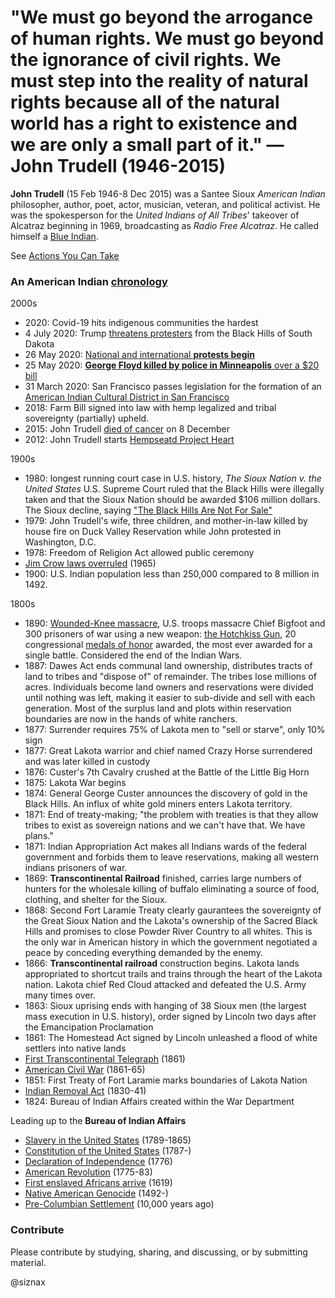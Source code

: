# "We must go beyond the arrogance of human rights. We must go beyond the ignorance of civil rights. We must step into the reality of natural rights because all of the natural world has a right to existence and we are only a small part of it." —John Trudell (1946-2015)

**John Trudell** (15 Feb 1946-8 Dec 2015) was a Santee Sioux _American
Indian_ philosopher, author, poet, actor, musician, veteran, and
political activist. He was the spokesperson for the _United Indians of
All Tribes_' takeover of Alcatraz beginning in 1969, broadcasting as
_Radio Free Alcatraz_. He called himself a [Blue
Indian](https://youtu.be/foQKPMGA1Ws).

See [Actions You Can Take](action.md)


### An American Indian [chronology](lakota-timeline.md)

2000s

* 2020: Covid-19 hits indigenous communities the hardest
* 4 July 2020: Trump [threatens
  protesters](stacks/2020-trump-fourth.md) from the Black Hills of
  South Dakota
* 26 May 2020: [National and international **protests
  begin**](https://en.wikipedia.org/wiki/Reactions_to_the_George_Floyd_protests)
* 25 May 2020: [**George Floyd killed by police in Minneapolis** over
  a $20 bill](https://en.wikipedia.org/wiki/Killing_of_George_Floyd)
* 31 March 2020: San Francisco passes legislation for the formation of
  an [American Indian Cultural District in San
  Francisco](https://www.aiccsf.org/)
* 2018: Farm Bill signed into law with hemp legalized and tribal
  sovereignty (partially) upheld.
* 2015: John Trudell [died of cancer](trudell-2015-death.md) on 8
  December
* 2012: John Trudell starts [Hempseatd Project
  Heart](https://www.hempsteadprojectheart.org/)

1900s

* 1980: longest running court case in U.S. history, _The Sioux Nation
  v. the United States_ U.S. Supreme Court ruled that the Black Hills
  were illegally taken and that the Sioux Nation should be awarded
  $106 million dollars. The Sioux decline, saying ["The Black Hills Are
  Not For Sale"](https://en.wikipedia.org/wiki/Black_Hills_land_claim)
* 1979: John Trudell's wife, three children, and mother-in-law killed
  by house fire on Duck Valley Reservation while John protested in
  Washington, D.C.
* 1978: Freedom of Religion Act allowed public ceremony
* [Jim Crow laws overruled](https://en.wikipedia.org/wiki/Jim_Crow_laws) (1965)
* 1900: U.S. Indian population less than 250,000 compared to 8 million
  in 1492.

1800s

* 1890: [Wounded-Knee
  massacre](https://en.wikipedia.org/wiki/Wounded_Knee_Massacre),
  U.S. troops massacre Chief Bigfoot and 300 prisoners of war using a
  new weapon: [the Hotchkiss Gun](), 20 congressional [medals of honor]()
  awarded, the most ever awarded for a single battle. Considered the
  end of the Indian Wars.
* 1887: Dawes Act ends communal land ownership, distributes tracts of
  land to tribes and "dispose of" of remainder. The tribes lose
  millions of acres. Individuals become land owners and reservations
  were divided until nothing was left, making it easier to sub-divide
  and sell with each generation. Most of the surplus land and plots
  within reservation boundaries are now in the hands of white
  ranchers.
* 1877: Surrender requires 75% of Lakota men to "sell or starve", only
  10% sign
* 1877: Great Lakota warrior and chief named Crazy Horse surrendered
  and was later killed in custody
* 1876: Custer's 7th Cavalry crushed at the Battle of the Little Big
  Horn 
* 1875: Lakota War begins
* 1874: General George Custer announces the discovery of gold in the
  Black Hills. An influx of white gold miners enters Lakota
  territory.
* 1871: End of treaty-making; "the problem with treaties is that they
  allow tribes to exist as sovereign nations and we can't have
  that. We have plans."
* 1871: Indian Appropriation Act makes all Indians wards of the
  federal government and forbids them to leave reservations, making
  all western indians prisoners of war.
* 1869: **Transcontinental Railroad** finished, carries large numbers
  of hunters for the wholesale killing of buffalo eliminating a source
  of food, clothing, and shelter for the Sioux.
* 1868: Second Fort Laramie Treaty clearly gaurantees the sovereignty
  of the Great Sioux Nation and the Lakota's ownership of the Sacred
  Black Hills and promises to close Powder River Country to all
  whites. This is the only war in American history in which the
  government negotiated a peace by conceding everything demanded by
  the enemy.
* 1866: **Transcontinental railroad** construction begins. Lakota
  lands appropriated to shortcut trails and trains through the heart
  of the Lakota nation. Lakota chief Red Cloud attacked and defeated
  the U.S. Army many times over.
* 1863: Sioux uprising ends with hanging of 38 Sioux men (the largest
  mass execution in U.S. history), order signed by Lincoln two days
  after the Emancipation Proclamation
* 1861: The Homestead Act signed by Lincoln unleashed a flood of white
  settlers into native lands
* [First Transcontinental Telegraph](https://en.wikipedia.org/wiki/First_transcontinental_telegraph) (1861)
* [American Civil War](https://en.wikipedia.org/wiki/American_Civil_War) (1861-65)
* 1851: First Treaty of Fort Laramie marks boundaries of Lakota Nation
* [Indian Removal Act](https://en.wikipedia.org/wiki/Indian_Removal_Act) (1830-41)
* 1824: Bureau of Indian Affairs created within the War Department

Leading up to the **Bureau of Indian Affairs**

* [Slavery in the United States](https://en.wikipedia.org/wiki/Slavery_in_the_United_States) (1789-1865)
* [Constitution of the United States](https://en.wikipedia.org/wiki/Constitution_of_the_United_States) (1787-)
* [Declaration of Independence](https://en.wikipedia.org/wiki/United_States_Declaration_of_Independence) (1776)
* [American Revolution](https://en.wikipedia.org/wiki/American_Revolution) (1775-83)
* [First enslaved Africans arrive](https://en.wikipedia.org/wiki/The_1619_Project) (1619)
* [Native American Genocide](https://en.wikipedia.org/wiki/Genocide_of_indigenous_peoples#Native_American_Genocide) (1492-)
* [Pre-Columbian Settlement](https://en.wikipedia.org/wiki/Archaeology_of_the_Americas) (10,000 years ago)


### Contribute

Please contribute by studying, sharing, and discussing, or by
submitting material.


@siznax
